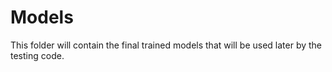 # Models

This folder will contain the final trained models that will be used later by the testing code.
